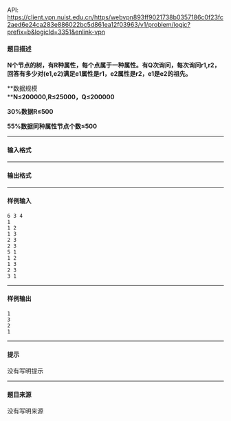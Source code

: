 API: https://client.vpn.nuist.edu.cn/https/webvpn893ff9021738b0357186c0f23fc2aed6e24ca283e886022bc5d861ea12f03963/v1/problem/logic?prefix=b&logicId=3351&enlink-vpn

#### 题目描述

**N个节点的树，有R种属性，每个点属于一种属性。有Q次询问，每次询问r1,r2，回答有多少对(e1,e2)满足e1属性是r1，e2属性是r2，e1是e2的祖先。**

**数据规模  
****N≤200000,R≤25000，Q≤200000**

**30%数据R≤500**

**55%数据同种属性节点个数≤500**

---

#### 输入格式

---

#### 输出格式

---

#### 样例输入
```
6 3 4
1
1 2
1 3
2 3
2 3
5 1
1 2
1 3
2 3
3 1

```

---

#### 样例输出
```
1
3
2
1

```

---

#### 提示

没有写明提示

---

#### 题目来源

没有写明来源